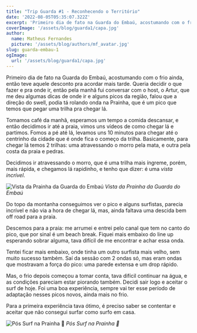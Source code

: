 ```yaml
---
title: "Trip Guarda #1 - Reconhecendo o Território"
date: '2022-08-05T05:35:07.322Z'
excerpt: 'Primeiro dia de fato na Guarda do Embaú, acostumando com o frio ainda'
coverImage: '/assets/blog/guarda1/capa.jpg'
author:
  name: Matheus Fernandes
  picture: '/assets/blog/authors/mf_avatar.jpg'
slug: guarda-embau-1
ogImage:
  url: '/assets/blog/guarda1/capa.jpg'
---
```


Primeiro dia de fato na Guarda do Embaú, acostumando com o frio ainda, então teve aquele desconto pra acordar mais tarde. Queria decidir o que fazer e pra onde ir, então pela manhã fui conversar com o host, o Artur, que me deu algumas dicas de onde ir e alguns picos da região, falou que a direção do swell, podia tá rolando onda na Prainha, que é um pico que temos que pegar uma trilha pra chegar lá.

Tomamos café da manhã, esperamos um tempo a comida descansar, e então decidimos ir até a praia, vimos uns vídeos de como chegar lá e partimos. Fomos a pé até lá, levamos uns 10 minutos para chegar até o centrinho da cidade que é onde fica o começo da trilha. Basicamente, para chegar lá temos 2 trilhas: uma atravessando o morro pela mata, e outra pela costa da praia e pedras.

Decidimos ir atravessando o morro, que é uma trilha mais íngreme, porém, mais rápida, e chegamos lá rapidinho, e tenho que dizer: é uma *vista incrível*.

![Vista da Prainha da Guarda do Embaú](/assets/blog/guarda1/prainha.jpg)
*Vista da Prainha da Guarda do Embaú*

Do topo da montanha conseguimos ver o pico e alguns surfistas, parecia incrível e não via a hora de chegar lá, mas, ainda faltava uma descida bem off road para a praia.

Descemos para a praia: me arrumei e entrei pelo canal que tem no canto do pico, que por sinal é um beach break. Fiquei mais embaixo do line up esperando sobrar alguma, tava difícil de me encontrar e achar essa onda.

Tentei ficar mais embaixo, onde tinha um outro surfista mais velho, sem muito sucesso também. Saí da sessão com 2 ondas só, mas eram ondas que mostravam a força do pico: uma parede extensa e um drop rápido.

Mas, o frio depois começou a tomar conta, tava difícil continuar na água, e as condições pareciam estar piorando também. Decidi sair logo e aceitar o surf de hoje. Foi uma boa experiência, sempre vai ter esse período de adaptação nesses picos novos, ainda mais no frio.

Para a primeira experiência tava ótimo, é preciso saber se contentar e aceitar que não consegui surfar como surfo em casa.

![Pós Surf na Prainha 🥶](/assets/blog/guarda1/frio.jpg)
*Pós Surf na Prainha 🥶*
